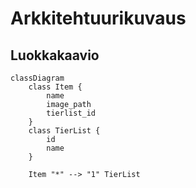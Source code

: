 # Arkkitehtuurikuvaus

## Luokkakaavio

```mermaid
classDiagram
    class Item {
        name
        image_path
        tierlist_id
    }
    class TierList {
        id
        name
    }

    Item "*" --> "1" TierList
```